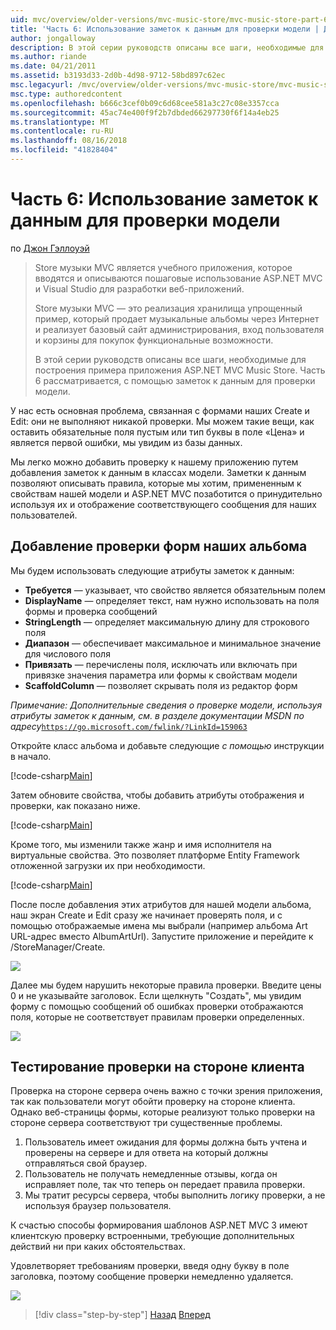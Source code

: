 ```yaml
---
uid: mvc/overview/older-versions/mvc-music-store/mvc-music-store-part-6
title: 'Часть 6: Использование заметок к данным для проверки модели | Документация Майкрософт'
author: jongalloway
description: В этой серии руководств описаны все шаги, необходимые для построения примера приложения ASP.NET MVC Music Store. Часть 6 рассматриваются с использованием заметок к данным для модели V...
ms.author: riande
ms.date: 04/21/2011
ms.assetid: b3193d33-2d0b-4d98-9712-58bd897c62ec
msc.legacyurl: /mvc/overview/older-versions/mvc-music-store/mvc-music-store-part-6
msc.type: authoredcontent
ms.openlocfilehash: b666c3cef0b09c6d68cee581a3c27c08e3357cca
ms.sourcegitcommit: 45ac74e400f9f2b7dbded66297730f6f14a4eb25
ms.translationtype: MT
ms.contentlocale: ru-RU
ms.lasthandoff: 08/16/2018
ms.locfileid: "41828404"
---
```

<a name="part-6-using-data-annotations-for-model-validation"></a>Часть 6: Использование заметок к данным для проверки модели
====================
по [Джон Гэллоуэй](https://github.com/jongalloway)

> Store музыки MVC является учебного приложения, которое вводятся и описываются пошаговые использование ASP.NET MVC и Visual Studio для разработки веб-приложений.  
>   
> Store музыки MVC — это реализация хранилища упрощенный пример, который продает музыкальные альбомы через Интернет и реализует базовый сайт администрирования, вход пользователя и корзины для покупок функциональные возможности.  
>   
> В этой серии руководств описаны все шаги, необходимые для построения примера приложения ASP.NET MVC Music Store. Часть 6 рассматривается, с помощью заметок к данным для проверки модели.


У нас есть основная проблема, связанная с формами наших Create и Edit: они не выполняют никакой проверки. Мы можем такие вещи, как оставить обязательные поля пустым или тип буквы в поле «Цена» и является первой ошибки, мы увидим из базы данных.

Мы легко можно добавить проверку к нашему приложению путем добавления заметок к данным в классах модели. Заметки к данным позволяют описывать правила, которые мы хотим, примененным к свойствам нашей модели и ASP.NET MVC позаботится о принудительно используя их и отображение соответствующего сообщения для наших пользователей.

## <a name="adding-validation-to-our-album-forms"></a>Добавление проверки форм наших альбома

Мы будем использовать следующие атрибуты заметок к данным:

- **Требуется** — указывает, что свойство является обязательным полем
- **DisplayName** — определяет текст, нам нужно использовать на поля формы и проверка сообщений
- **StringLength** — определяет максимальную длину для строкового поля
- **Диапазон** — обеспечивает максимальное и минимальное значение для числового поля
- **Привязать** — перечислены поля, исключать или включать при привязке значения параметра или формы к свойствам модели
- **ScaffoldColumn** — позволяет скрывать поля из редактор форм

*Примечание: Дополнительные сведения о проверке модели, используя атрибуты заметок к данным, см. в разделе документации MSDN по адресу*[`https://go.microsoft.com/fwlink/?LinkId=159063`](https://go.microsoft.com/fwlink/?LinkId=159063)

Откройте класс альбома и добавьте следующие *с помощью* инструкции в начало.

[!code-csharp[Main](mvc-music-store-part-6/samples/sample1.cs)]

Затем обновите свойства, чтобы добавить атрибуты отображения и проверки, как показано ниже.

[!code-csharp[Main](mvc-music-store-part-6/samples/sample2.cs)]

Кроме того, мы изменили также жанр и имя исполнителя на виртуальные свойства. Это позволяет платформе Entity Framework отложенной загрузки их при необходимости.

[!code-csharp[Main](mvc-music-store-part-6/samples/sample3.cs)]

После после добавления этих атрибутов для нашей модели альбома, наш экран Create и Edit сразу же начинает проверять поля, и с помощью отображаемые имена мы выбрали (например альбома Art URL-адрес вместо AlbumArtUrl). Запустите приложение и перейдите к /StoreManager/Create.

![](mvc-music-store-part-6/_static/image1.png)

Далее мы будем нарушить некоторые правила проверки. Введите цены 0 и не указывайте заголовок. Если щелкнуть "Создать", мы увидим форму с помощью сообщений об ошибках проверки отображаются поля, которые не соответствует правилам проверки определенных.

![](mvc-music-store-part-6/_static/image2.png)

## <a name="testing-the-client-side-validation"></a>Тестирование проверки на стороне клиента

Проверка на стороне сервера очень важно с точки зрения приложения, так как пользователи могут обойти проверку на стороне клиента. Однако веб-страницы формы, которые реализуют только проверки на стороне сервера соответствуют три существенные проблемы.

1. Пользователь имеет ожидания для формы должна быть учтена и проверены на сервере и для ответа на который должны отправляться свой браузер.
2. Пользователь не получать немедленные отзывы, когда он исправляет поле, так что теперь он передает правила проверки.
3. Мы тратит ресурсы сервера, чтобы выполнить логику проверки, а не используя браузер пользователя.

К счастью способы формирования шаблонов ASP.NET MVC 3 имеют клиентскую проверку встроенными, требующие дополнительных действий ни при каких обстоятельствах.

Удовлетворяет требованиям проверки, введя одну букву в поле заголовка, поэтому сообщение проверки немедленно удаляется.

![](mvc-music-store-part-6/_static/image3.png)


> [!div class="step-by-step"]
> [Назад](mvc-music-store-part-5.md)
> [Вперед](mvc-music-store-part-7.md)
